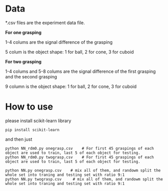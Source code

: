 # Data

*.csv files are the experiment data file. 

**For one grasping**

1-4 colums are the signal difference of the grasping

5 colum is the object shape: 1 for ball, 2 for cone, 3 for cuboid

**For two grasping**

1-4 colums and 5-8 colums are the signal difference of the first grasping and the second grasping

9 column is the object shape: 1 for ball, 2 for cone, 3 for cuboid


# How to use

please install scikit-learn library

`pip install scikit-learn`

and then just 
```
python NN_rdm0.py onegrasp.csv    # For first 45 graspings of each object are used to train, last 5 of each object for testing.  
python NN_rdm0.py twograsp.csv    # For first 45 graspings of each object are used to train, last 5 of each object for testing.  

python NN.py onegrasp.csv    # mix all of them, and randowm split the whole set into traning and testing set with ratio 9:1   
python NN.py twograsp.csv     # mix all of them, and randowm split the whole set into traning and testing set with ratio 9:1   
```


